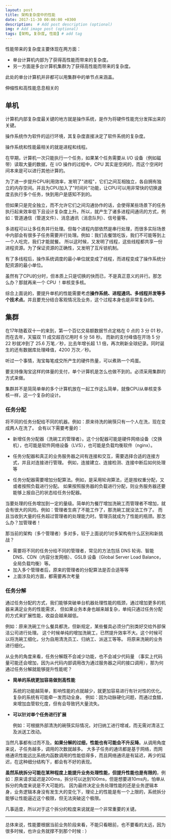 ```yaml
---
layout: post
title: 架构复杂度中的性能
date: 2017-11-30 00:00:00 +0300
description:  # Add post description (optional)
img: # Add image post (optional)
tags: [架构, 复杂度, 性能] # add tag
---
```


性能带来的复杂度主要体现在两方面：
- 单台计算机内部为了获得高性能而带来的复杂度。
- 另一方面是多台计算机集群为了获得高性能而带来的复杂度。

此处的单台计算机并非都可以用集群中的单节点来涵盖。

伸缩性和高性能息息相关的

## 单机

计算机内部复杂度最关键的地方就是操作系统，是作为将硬件性能充分发挥出来的关键。

操作系统作为软件的运行环境，其复杂度直接决定了软件系统的复杂度。

操作系统和性能最相关的就是进程和线程。

在早期，计算机一次只能执行一个任务，如果某个任务需要从 I/O 设备（例如磁带）读取大量的数据，在 I/O 操作的过程中，CPU 其实是空闲的，而这个空闲时间本来是可以进行其他计算的。

为了进一步提升CPU利用效率，发明了"进程"，它们之间互相独立，各自拥有独立的内存空间。并且为CPU加入了"时间片"功能，让CPU可以用非常快的切换速度去执行多个任务，快到用户是感知不到的。

但如果只是完全独立，而不允许它们之间沟通协作的话，会使得某些场景下的任务执行起来效率低下且设计复杂度上升。所以，就产生了诸多进程间通讯的方式，例如：管道通信（管道文件）、消息通讯（消息队列）、信号量等。

多进程可以让多任务并行处理。但每个进程内部依然是串行处理，而很多实际场景中内部会有很多子任务需要并行处理。例如：我们去餐馆吃饭，我们不可能等到上一个人吃完，我们才能就餐。
所以这时候，又发明了线程，这些线程都共享一份进程资源。为了保证资源的正确性，又发明了互斥锁机制。

有了多线程后，操作系统调度的最小单位就变成了线程，而进程变成了操作系统分配资源的最小单位。

虽然有了CPU的分时，但本质上只是切换的快而已，不是真正意义的并行。那怎么办？那就再来一个 CPU ！单核变多核。

综合上面说的，要提升单机的性能需要考虑**操作系统、进程通讯、多线程并发等多个技术点**。并且要充分结合客观情况及业务，这个过程本身也是非常复杂的。


## 集群

在17年随着双十一的来到，第一个百亿交易额数据节点定格在 0 点的 3 分 01 秒，而在去年，天猫双 11 成交超百亿用时 6 分 58 秒。
而新的支付峰值在开场 5 分 22 秒就冲到了 25.6 万笔／秒，比去年增长超 1.1 倍，再次刷新全球纪录。同时诞生的还有数据库处理峰值，4200 万次／秒。

听过一个事情，淘宝每笔成交所产生的硬件热量，可以煮熟一个鸡蛋。

要支持像淘宝这样的体量的支付，单个计算机是怎么也做不到的。必须采用集群的方式来做。

集群并不是简简单单的多个计算机放在一起工作这么简单，就像CPU从单核变多核一样，这一个复杂的设计。

### 任务分配

将不同的任务分配给不同的机器。例如：原来待洗的碗筷只有一个人在洗，现在变成两人在洗了。
会有以下需要考量的：
- 新增任务分配器（洗碗工的管理者）。这个分配器可能是硬件网络设备（交换机），也可能是软件网络设备（LVS），也可能是负载均衡软件（nginx）。

- 任务分配器和真正的业务服务器之间有连接和交互，需要选择合适的连接方式，并且对连接进行管理。
例如，连接建立、连接检测、连接中断后如何处理等

- 任务分配器需要增加分配算法。例如，是采用轮询算法，还是按权重分配，又或者按照负载进行分配。
如果按照服务器的负载进行分配，则业务服务器还要能够上报自己的状态给任务分配器。

当要处理的任务增加到一定的量级。简单的为餐厅增加洗碗工而管理者不增加，就会有很大的风险。例如：管理者生病了不能工作了，那洗碗工就没法工作了。
而且当收到大量的任务超过管理者的处理能力时。管理员就成为了性能的瓶颈。那怎么办？加管理者！

那当前的架构（多个管理者）多对多，较于上面说的1对多架构有什么区别和新挑战？

- 需要将不同的任务分给不同的管理者，常见的方法包括 DNS 轮询、智能 DNS、CDN（内容分发网络）、GSLB 设备（Global Server Load Balance，全局负载均衡）等。
- 加入多个管理者后，原来的管理者的分配算法是否合适等等
- 上面涉及的方面，都需要再次考量

### 任务分解

通过任务分配的方式，我们能够突破单台机器处理性能的瓶颈，通过增加更多的机器来满足业务的性能需求，
但如果业务本身也越来越复杂，单纯只通过任务分配的方式来扩展性能，收益会越来越低。

例如：原来洗碗工什么餐具都洗，但新规定，某些餐具必须分门别类好交给外部保洁公司进行处理。
这个时候单纯的增加洗碗工，已然提升效率不大。这个时候可以将洗碗工细化，分为自用清洗员工、归纳工、派送工等等。
将原来洗碗的业务进行细化。

从业务的角度来看，任务分解既不会减少功能，也不会减少代码量
（事实上代码量可能还会增加，因为从代码内部调用改为通过服务器之间的接口调用），那为何通过任务分解就能够提升性能呢？

- **简单的系统更加容易做到高性能**
    
    系统的功能越简单，影响性能的点就越少，就更加容易进行有针对性的优化。复杂的系统有可能牵一发而动全身。
    例如：因为动脉硬化问题，而通过食醋，来增加血管软化度，但有会导致钙大量流失。
    
- **可以针对单个任务进行扩展**

    例如：可根据外部清洗的碗筷实际情况，对归纳工进行增减，而无需对清洁工及派送工改动。
    
当然凡事都有过而不及。**如果分解的过细，性能也有可能会不升反降**。从调用角度来说，子任务越多，调用的次数就越多。
大多子任务的通讯都是基于网络，而网络通讯性能远比系统内函数调用的性能低得多，而且网络通讯是有延迟，再少的延迟，在这种细分结构下，都会有不好的表现。

**虽然系统拆分可能在某种程度上能提升业务处理性能，但提升性能也是有限的**，例如：原来请求延迟是200ms，拆分可以达到100ms，但是想要进10ms内，怕单从拆分的角度来说是不大可能的。
因为最终决定业务处理性能的还是业务逻辑本身，业务逻辑本身没有发生大的变化下，理论上的性能是有一个上限的，系统拆分能够让性能逼近这个极限，但无法突破这个极限。

凡事适度，所以对于这个拆分的粒度来说就是一个非常重要的关键。

---
总体来说，性能要根据当前业务阶段来看，不能只看眼前，也不要看的太远，因为很多时候，也许业务就撑不到那个时候 : ）
